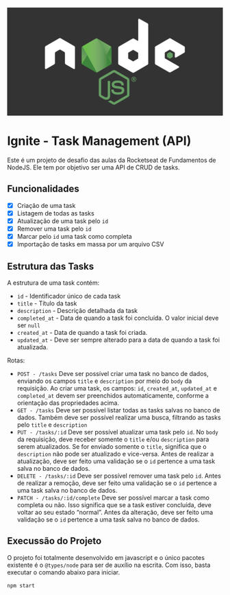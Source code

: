 ![node](./.github/imgs/node.png)

# Ignite - Task Management (API)

Este é um projeto de desafio das aulas da Rocketseat de Fundamentos de NodeJS. Ele tem por objetivo ser uma API de CRUD de tasks.

## Funcionalidades

- [x] Criação de uma task
- [x] Listagem de todas as tasks
- [x] Atualização de uma task pelo `id`
- [x] Remover uma task pelo `id`
- [x] Marcar pelo `id` uma task como completa
- [x] Importação de tasks em massa por um arquivo CSV

## Estrutura das Tasks

A estrutura de uma task contém:

- `id` - Identificador único de cada task
- `title` - Título da task
- `description` - Descrição detalhada da task
- `completed_at` - Data de quando a task foi concluída. O valor inicial deve ser `null`
- `created_at` - Data de quando a task foi criada.
- `updated_at` - Deve ser sempre alterado para a data de quando a task foi atualizada.

Rotas:

- `POST - /tasks`
  Deve ser possível criar uma task no banco de dados, enviando os campos `title` e `description` por meio do `body` da requisição.
  Ao criar uma task, os campos: `id`, `created_at`, `updated_at` e `completed_at` devem ser preenchidos automaticamente, conforme a orientação das propriedades acima.
- `GET - /tasks`
  Deve ser possível listar todas as tasks salvas no banco de dados.
  Também deve ser possível realizar uma busca, filtrando as tasks pelo `title` e `description`
- `PUT - /tasks/:id`
  Deve ser possível atualizar uma task pelo `id`.
  No `body` da requisição, deve receber somente o `title` e/ou `description` para serem atualizados.
  Se for enviado somente o `title`, significa que o `description` não pode ser atualizado e vice-versa.
  Antes de realizar a atualização, deve ser feito uma validação se o `id` pertence a uma task salva no banco de dados.
- `DELETE - /tasks/:id`
  Deve ser possível remover uma task pelo `id`.
  Antes de realizar a remoção, deve ser feito uma validação se o `id` pertence a uma task salva no banco de dados.
- `PATCH - /tasks/:id/complete`
  Deve ser possível marcar a task como completa ou não. Isso significa que se a task estiver concluída, deve voltar ao seu estado “normal”.
  Antes da alteração, deve ser feito uma validação se o `id` pertence a uma task salva no banco de dados.

## Execussão do Projeto

O projeto foi totalmente desenvolvido em javascript e o único pacotes existente é o `@types/node` para ser de auxílio na escrita. Com isso, basta executar o comando abaixo para iniciar.

```
npm start
```
